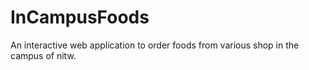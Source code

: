 # InCampusFoods

An interactive web application to order foods from various shop in the campus of nitw.
